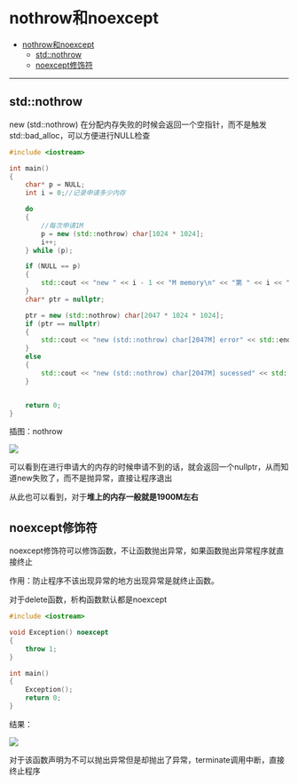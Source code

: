 # nothrow和noexcept


- [nothrow和noexcept](#nothrow和noexcept)
    - [std::nothrow](#stdnothrow)
    - [noexcept修饰符](#noexcept修饰符)

-------------
## std::nothrow

new (std::nothrow) 在分配内存失败的时候会返回一个空指针，而不是触发std::bad_alloc，可以方便进行NULL检查

``` c++
#include <iostream>

int main()
{
	char* p = NULL;
	int i = 0;//记录申请多少内存

	do
	{
		//每次申请1M
		p = new (std::nothrow) char[1024 * 1024];
		i++;
	} while (p);

	if (NULL == p)
	{
		std::cout << "new " << i - 1 << "M memory\n" << "第 " << i << "次内存分配失败" << std::endl;
	}
	char* ptr = nullptr;

	ptr = new (std::nothrow) char[2047 * 1024 * 1024];
	if (ptr == nullptr)
	{
		std::cout << "new (std::nothrow) char[2047M] error" << std::endl;
	}
	else
	{
		std::cout << "new (std::nothrow) char[2047M] sucessed" << std::endl;
	}


	return 0;
}
```

插图：nothrow

![](https://ykitty.oss-cn-beijing.aliyuncs.com/photo/C%2B%2B/new%E4%B8%8D%E6%8A%9B%E5%BC%82%E5%B8%B8/test%20nothrow.png)

可以看到在进行申请大的内存的时候申请不到的话，就会返回一个nullptr，从而知道new失败了，而不是抛异常，直接让程序退出

从此也可以看到，对于**堆上的内存一般就是1900M左右**



## noexcept修饰符

noexcept修饰符可以修饰函数，不让函数抛出异常，如果函数抛出异常程序就直接终止

作用：防止程序不该出现异常的地方出现异常是就终止函数。

对于delete函数，析构函数默认都是noexcept

``` C++
#include <iostream>

void Exception() noexcept 
{
    throw 1;
}

int main()
{
    Exception();
    return 0;
}
```

结果：

![](https://ykitty.oss-cn-beijing.aliyuncs.com/photo/C%2B%2B/new%E4%B8%8D%E6%8A%9B%E5%BC%82%E5%B8%B8/noexcept.png)

对于该函数声明为不可以抛出异常但是却抛出了异常，terminate调用中断，直接终止程序

